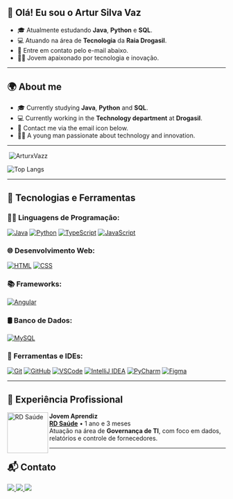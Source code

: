 ## 👋 Olá! Eu sou o Artur Silva Vaz

- 🎓 Atualmente estudando **Java**, **Python** e **SQL**.
- 💻 Atuando na área de **Tecnologia** da **Raia Drogasil**.
- 📧 Entre em contato pelo e-mail abaixo.
- 🙋‍♂️ Jovem apaixonado por tecnologia e inovação.

---

## 🌍 About me

- 🎓 Currently studying **Java**, **Python** and **SQL**.
- 💻 Currently working in the **Technology department** at **Drogasil**.
- 📧 Contact me via the email icon below.
- 🙋‍♂️ A young man passionate about technology and innovation.

---
<p>&nbsp;<img align="center" src="https://github-readme-stats.vercel.app/api?username=ArturxVazz&show_icons=true&hide=contribs,prs&cache_seconds=86400&theme=dark" alt="ArturxVazz" /></p>

![Top Langs](https://github-readme-stats.vercel.app/api/top-langs/?username=ArturxVazz\&layout=pie&theme=dark)

---

## 🚀 Tecnologias e Ferramentas

### 👨‍💻 Linguagens de Programação:
[![Java](https://skillicons.dev/icons?i=java)](https://skillicons.dev)
[![Python](https://skillicons.dev/icons?i=python)](https://skillicons.dev)
[![TypeScript](https://skillicons.dev/icons?i=typescript)](https://skillicons.dev)
[![JavaScript](https://skillicons.dev/icons?i=javascript)](https://skillicons.dev)

### 🌐 Desenvolvimento Web:
[![HTML](https://skillicons.dev/icons?i=html)](https://skillicons.dev)
[![CSS](https://skillicons.dev/icons?i=css)](https://skillicons.dev)

### 📚 Frameworks:
[![Angular](https://skillicons.dev/icons?i=angular)](https://skillicons.dev)

### 🛢️ Banco de Dados:
[![MySQL](https://skillicons.dev/icons?i=mysql)](https://skillicons.dev)

### 🧰 Ferramentas e IDEs:
[![Git](https://skillicons.dev/icons?i=git)](https://skillicons.dev)
[![GitHub](https://skillicons.dev/icons?i=github)](https://skillicons.dev)
[![VSCode](https://skillicons.dev/icons?i=vscode)](https://skillicons.dev)
[![IntelliJ IDEA](https://skillicons.dev/icons?i=idea)](https://skillicons.dev)
[![PyCharm](https://skillicons.dev/icons?i=pycharm)](https://skillicons.dev)
[![Figma](https://skillicons.dev/icons?i=figma)](https://skillicons.dev)

---

## 🧪 Experiência Profissional

[<img align="left" height="94px" width="94px" alt="RD Saúde" src="https://media.licdn.com/dms/image/v2/D4D0BAQEDHD-82rSbgA/company-logo_200_200/company-logo_200_200/0/1720039549617/rdsaudeoficial_logo?e=2147483647&v=beta&t=mftwEvPlPu4YzSFKazm32Lc067DO3aWDMzYuFUQcrHQ"/>](https://rdsaude.com.br/)

**Jovem Aprendiz** \
[**RD Saúde**](https://rdsaude.com.br/) • 1 ano e 3 meses \
Atuação na área de **Governança de TI**, com foco em dados, relatórios e controle de fornecedores.

---

## 📬 Contato

<div align="left">
  <a href="mailto:arturvaz.dev@gmail.com">
    <img src="https://img.shields.io/badge/-Gmail-%23333?style=for-the-badge&logo=gmail&logoColor=white">
  </a>
  <a href="https://www.linkedin.com/in/artur-vaz-ab4a86229/" target="_blank">
    <img src="https://img.shields.io/badge/-LinkedIn-%230077B5?style=for-the-badge&logo=linkedin&logoColor=white">
  </a>
  <a href="https://wa.me/551196700706" target="_blank">
    <img src="https://img.shields.io/badge/WhatsApp-25D366?style=for-the-badge&logo=whatsapp&logoColor=white">
  </a>
</div>
